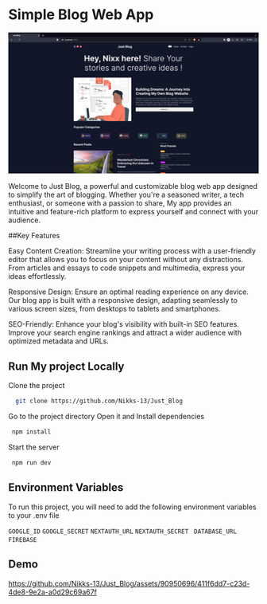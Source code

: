 
# Simple Blog Web App

![App Screenshot](https://raw.githubusercontent.com/Nikks-13/Just_Blog/main/screenshot/screenshot.png)

Welcome to Just Blog, a powerful and customizable blog web app designed to simplify the art of blogging. Whether you're a seasoned writer, a tech enthusiast, or someone with a passion to share, My app provides an intuitive and feature-rich platform to express yourself and connect with your audience.

##Key Features

Easy Content Creation: Streamline your writing process with a user-friendly editor that allows you to focus on your content without any distractions. From articles and essays to code snippets and multimedia, express your ideas effortlessly.

Responsive Design: Ensure an optimal reading experience on any device. Our blog app is built with a responsive design, adapting seamlessly to various screen sizes, from desktops to tablets and smartphones.

SEO-Friendly: Enhance your blog's visibility with built-in SEO features. Improve your search engine rankings and attract a wider audience with optimized metadata and URLs.



## Run My project Locally

Clone the project

```bash
  git clone https://github.com/Nikks-13/Just_Blog
```
Go to the project directory Open it and Install dependencies

```bash
 npm install
```

Start the server

```bash
 npm run dev 
```
## Environment Variables

To run this project, you will need to add the following environment variables to your .env file

`GOOGLE_ID`
`GOOGLE_SECRET`
`NEXTAUTH_URL`
`NEXTAUTH_SECRET `
`DATABASE_URL`
`FIREBASE`


## Demo

https://github.com/Nikks-13/Just_Blog/assets/90950696/411f6dd7-c23d-4de8-9e2a-a0d29c69a67f
